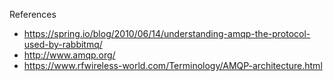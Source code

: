 
References 
- https://spring.io/blog/2010/06/14/understanding-amqp-the-protocol-used-by-rabbitmq/
- http://www.amqp.org/
- https://www.rfwireless-world.com/Terminology/AMQP-architecture.html
